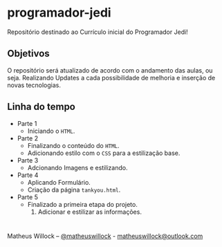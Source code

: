 # programador-jedi

Repositório destinado ao Currículo inicial do Programador Jedi!

## Objetivos

O repositório será atualizado de acordo com o andamento das aulas, ou seja. Realizando Updates a cada possibilidade de melhoria e inserção de novas tecnologias.

## Linha do tempo

* Parte 1
    * Iniciando o `HTML`.    
* Parte 2
    * Finalizando o conteúdo do `HTML`.
    * Adicionando estilo com o `CSS` para a estilização base.
* Parte 3
    * Adcionando Imagens e estilizando.
* Parte 4
    * Aplicando Formulário.
    * Criação da página `tankyou.html`.
* Parte 5
    * Finalizado a primeira etapa do projeto.
        1. Adicionar e estilizar as informações.

#
Matheus Willock – [@matheuswillock](https://linkedin.com/in/matheuswillock) - matheuswillock@outlook.com